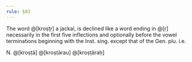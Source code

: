 ```yaml
---
rule: §83
---
```


The word @[kroṣṭṛ] a jackal, is declined like a word ending in @[ṛ] necessarily in the first five inflections and optionally before the vowel terminations beginning with the Inst. sing. except that of the Gen. plu. i.e.

N. @[kroṣṭā] @[kroṣṭārau] @[kroṣṭāraḥ]
